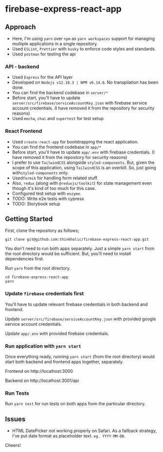 # firebase-express-react-app

## Approach

- Here, I'm using `yarn` over `npm` as `yarn workspaces` support for managing multiple applications in a single repository.
- Used `ESLint`, `Prettier` with `husky` to enforce code styles and standards.
- Used `postman` for testing the api

### API - backend

- Used `Express` for the API layer
- Developed on `Nodejs v12.18.3 | NPM v6.14.6`. No transpilation has been done.
- You can find the backend codebase in `server/*`
- Before start, you'll have to update `server/src/firebase/serviceAccountKey.json` with firebase service account credentials. (I have removed it from the repository for security reasons)
- Used `mocha`, `chai` and `supertest` for test setup

### React Frontend

- Used `create-react-app` for bootstrapping the react application.
- You can find the frontend codebase in `app/*`
- Before start, you'll have to update `app/.env` with firebase credentials. (I have removed it from the repository for security reasons)
- I prefer to use `TailwindCSS` alongside `styled-components`. But, given the scope of this application, using `TailwindCSS` is an overkill. So, just going with`styled-components` only.
- Used`formik` for handling form related stuff.
- Also, `redux` (along with `@reduxjs/toolkit`) for state management even though it's kind of too much for this case.
- Configured test setup with `enzyme`.
- TODO: Write e2e tests with cypress
- TODO: Storybook setup

## Getting Started

First, clone the repository as follows;

```
git clone git@github.com:thinkholic/firebase-express-react-app.git
```

You don't need to run both apps separately. Just a simple `yarn start` from the root directory would be sufficient. But, you'll need to install dependencies first.

Run `yarn` from the root directory.

```
cd firebase-express-react-app
yarn
```

### Update `firebase` credentials first

You'll have to update relevant firebase credentials in both backend and frontend.

Update `server/src/firebase/serviceAccountKey.json` with provided google service account credentials.

Update `app/.env` with provided firebase credentials.

### Run application with `yarn start`

Once everything ready, running `yarn start` (from the root directory) would start both backend and frontend apps together, separately.

Frontend on http://localhost:3000

Backend on http://localhost:3001/api

### Run Tests

Run `yarn test` for run tests on both apps from the particular directory.

## Issues

- HTML DatePicker not working properly on Safari. As a fallback strategy, I've put date format as placeholder text. `eg. YYYY-MM-DD`.

Cheers!
